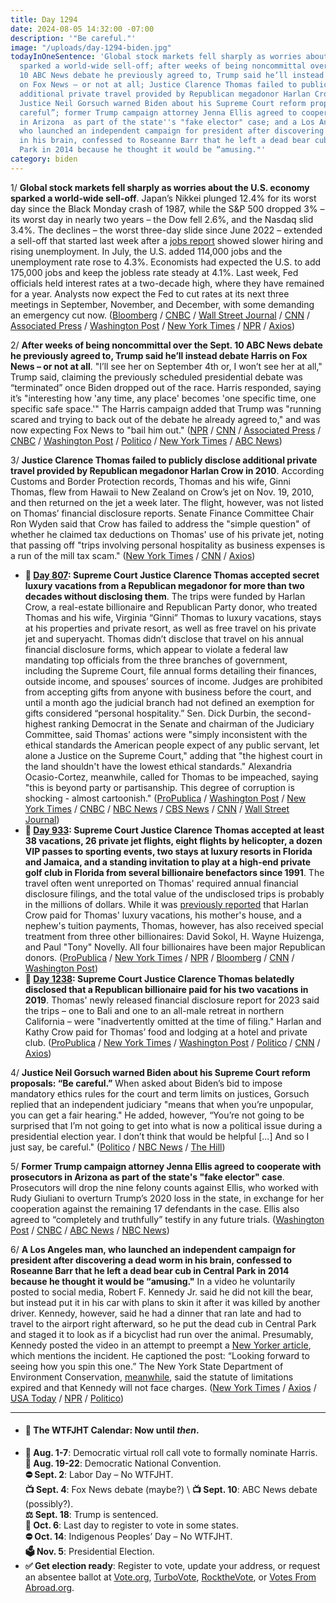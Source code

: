```yaml
---
title: Day 1294
date: 2024-08-05 14:32:00 -07:00
description: '"Be careful."'
image: "/uploads/day-1294-biden.jpg"
todayInOneSentence: 'Global stock markets fell sharply as worries about the U.S. economy
  sparked a world-wide sell-off; after weeks of being noncommittal over the Sept.
  10 ABC News debate he previously agreed to, Trump said he’ll instead debate Harris
  on Fox News – or not at all; Justice Clarence Thomas failed to publicly disclose
  additional private travel provided by Republican megadonor Harlan Crow in 2010;
  Justice Neil Gorsuch warned Biden about his Supreme Court reform proposals: “Be
  careful”; former Trump campaign attorney Jenna Ellis agreed to cooperate with prosecutors
  in Arizona  as part of the state''s "fake elector" case; and a Los Angeles man,
  who launched an independent campaign for president after discovering a dead worm
  in his brain, confessed to Roseanne Barr that he left a dead bear cub in Central
  Park in 2014 because he thought it would be “amusing."'
category: biden
---
```


1/ **Global stock markets fell sharply as worries about the U.S. economy sparked a world-wide sell-off**. Japan’s Nikkei plunged 12.4% for its worst day since the Black Monday crash of 1987, while the S&P 500 dropped 3% – its worst day in nearly two years – the Dow fell 2.6%, and the Nasdaq slid 3.4%. The declines – the worst three-day slide since June 2022 – extended a sell-off that started last week after a [jobs report](https://www.cnbc.com/2024/08/02/job-growth-totals-114000-in-july-much-less-than-expected-as-unemployment-rate-rises-to-4point3percent.html) showed slower hiring and rising unemployment. In July, the U.S. added 114,000 jobs and the unemployment rate rose to 4.3%. Economists had expected the U.S. to add 175,000 jobs and keep the jobless rate steady at 4.1%. Last week, Fed officials held interest rates at a two-decade high, where they have remained for a year. Analysts now expect the Fed to cut rates at its next three meetings in September, November, and December, with some demanding an emergency cut now. ([Bloomberg](https://www.bloomberg.com/news/live-blog/2024-08-05/asia-market-open) / [CNBC](https://www.cnbc.com/2024/08/04/stock-market-today-live-updates.html) / [Wall Street Journal](https://www.wsj.com/livecoverage/stock-market-today-dow-sp500-nasdaq-live-08-05-2024) / [CNN](https://www.cnn.com/business/live-news/global-stock-markets-plunge/index.html) / [Associated Press](https://apnews.com/article/stocks-markets-nikkei-economy-c6240977e9482bf7207abc53b2a11e58) / [Washington Post](https://www.washingtonpost.com/business/2024/08/05/japan-stock-market-crash/) / [New York Times](https://www.nytimes.com/live/2024/08/05/business/stocks-market-crash-economy) / [NPR](https://www.npr.org/2024/08/05/nx-s1-5063968/stocks-sell-off-dow-jones-economy-recession) / [Axios](https://www.axios.com/2024/08/05/global-markets-plunge-recession-fears))

2/ **After weeks of being noncommittal over the Sept. 10 ABC News debate he previously agreed to, Trump said he’ll instead debate Harris on Fox News – or not at all**. "I’ll see her on September 4th or, I won’t see her at all," Trump said, claiming the previously scheduled presidential debate was “terminated” once Biden dropped out of the race. Harris responded, saying it’s "interesting how 'any time, any place' becomes 'one specific time, one specific safe space.'" The Harris campaign added that Trump was "running scared and trying to back out of the debate he already agreed to," and was now expecting Fox News to "bail him out." ([NPR](https://www.npr.org/2024/08/03/nx-s1-5062446/donald-trump-fox-news-presidential-debate-kamala-harris-abc-news) / [CNN](https://www.cnn.com/2024/08/03/politics/kamala-harris-donald-trump-debate/) / [Associated Press](https://apnews.com/article/trump-harris-debate-abc-fox-news-0d0be341bbe7877a71bfc4bed40610fa) / [CNBC](https://www.cnbc.com/2024/08/03/harris-trump-fox-debate-election.html) / [Washington Post](https://www.washingtonpost.com/politics/2024/08/03/trump-harris-debate-abc-fox/) / [Politico](https://www.politico.com/news/2024/08/03/trump-calls-off-abc-debate-suggests-fox-news-face-off-instead-00172554) / [New York Times](https://www.nytimes.com/2024/08/03/us/politics/trump-harris-debate-fox-news.html) / [ABC News](https://abcnews.go.com/US/trump-agrees-fox-news-debate-kamala-harris-sept/story?id=112533650))

3/ **Justice Clarence Thomas failed to publicly disclose additional private travel provided by Republican megadonor Harlan Crow in 2010**. According Customs and Border Protection records, Thomas and his wife, Ginni Thomas, flew from Hawaii to New Zealand on Crow’s jet on Nov. 19, 2010, and then returned on the jet a week later. The flight, however, was not listed on Thomas’ financial disclosure reports. Senate Finance Committee Chair Ron Wyden said that Crow has failed to address the "simple question" of whether he claimed tax deductions on Thomas' use of his private jet, noting that passing off "trips involving personal hospitality as business expenses is a run of the mill tax scam." ([New York Times](https://www.nytimes.com/2024/08/05/us/politics/clarence-thomas-harlan-crow-private-jet.html) / [CNN](https://www.cnn.com/2024/08/05/politics/clarence-thomas-harlan-crow-hawaii-new-zealand/index.html) / [Axios](https://www.axios.com/2024/08/05/clarence-thomas-additional-private-jet-travel))

* **📌 [Day 807](https://whatthefuckjusthappenedtoday.com/2023/04/06/day-807/#1-supreme-court-justice-clarence-tho): Supreme Court Justice Clarence Thomas accepted secret luxury vacations from a Republican megadonor for more than two decades without disclosing them**. The trips were funded by Harlan Crow, a real-estate billionaire and Republican Party donor, who treated Thomas and his wife, Virginia “Ginni” Thomas to luxury vacations, stays at his properties and private resort, as well as free travel on his private jet and superyacht. Thomas didn’t disclose that travel on his annual financial disclosure forms, which appear to violate a federal law mandating top officials from the three branches of government, including the Supreme Court, file annual forms detailing their finances, outside income, and spouses’ sources of income. Judges are prohibited from accepting gifts from anyone with business before the court, and until a month ago the judicial branch had not defined an exemption for gifts considered “personal hospitality.” Sen. Dick Durbin, the second-highest ranking Democrat in the Senate and chairman of the Judiciary Committee, said Thomas' actions were "simply inconsistent with the ethical standards the American people expect of any public servant, let alone a Justice on the Supreme Court," adding that "the highest court in the land shouldn't have the lowest ethical standards." Alexandria Ocasio-Cortez, meanwhile, called for Thomas to be impeached, saying "this is beyond party or partisanship. This degree of corruption is shocking - almost cartoonish." ([ProPublica](https://www.propublica.org/article/clarence-thomas-scotus-undisclosed-luxury-travel-gifts-crow) / [Washington Post](https://www.washingtonpost.com/politics/2023/04/06/clarence-thomas-trips-republican-donor/) / [New York Times](https://www.nytimes.com/2023/04/06/us/politics/clarence-thomas-luxury-trips-ethics.html?action=click&module=Well&pgtype=Homepage&section=US%20News) / [CNBC](https://www.cnbc.com/2023/04/06/clarence-thomas-took-gop-megadonor-harlan-crow-secret-luxury-trips-report.html) / [NBC News](https://www.nbcnews.com/politics/supreme-court/supreme-court-justices-clarence-thomas-are-ethics-police-rcna78520) / [CBS News](https://www.cbsnews.com/news/clarence-thomas-propublica-supreme-court-trips-harlan-crow-code-of-conduct-ethics/) / [CNN](https://www.cnn.com/2023/04/06/politics/clarence-thomas-harlan-crow-supreme-court-pro-publica/) / [Wall Street Journal](https://www.wsj.com/articles/clarence-thomass-vacations-prompt-calls-for-stronger-ethics-rules-for-supreme-court-db33a144?mod=djemalertNEWS))
* **📌 [Day 933](https://whatthefuckjusthappenedtoday.com/2023/08/10/day-933/#1-supreme-court-justice-clarence-tho): Supreme Court Justice Clarence Thomas accepted at least 38 vacations, 26 private jet flights, eight flights by helicopter, a dozen VIP passes to sporting events, two stays at luxury resorts in Florida and Jamaica, and a standing invitation to play at a high-end private golf club in Florida from several billionaire benefactors since 1991**. The travel often went unreported on Thomas' required annual financial disclosure filings, and the total value of the undisclosed trips is probably in the millions of dollars. While it was [previously reported](https://whatthefuckjusthappenedtoday.com/2023/04/06/day-807/#1-supreme-court-justice-clarence-tho) that Harlan Crow paid for Thomas' luxury vacations, his mother's house, and a nephew's tuition payments, Thomas, however, has also received special treatment from three other billionaires: David Sokol, H. Wayne Huizenga, and Paul "Tony" Novelly. All four billionaires have been major Republican donors. ([ProPublica](https://www.propublica.org/article/clarence-thomas-other-billionaires-sokol-huizenga-novelly-supreme-court) / [New York Times](https://www.nytimes.com/2023/07/09/us/clarence-thomas-horatio-alger-association.html) / [NPR](https://www.npr.org/2023/08/10/1193162713/clarence-thomas-supreme-court-gifts-disclosure) / [Bloomberg](https://www.bloomberg.com/news/articles/2023-08-10/thomas-s-rich-pals-gave-justice-even-more-propublica-reports?sref=MIBMEEoj) / [CNN](https://www.cnn.com/2023/08/10/politics/clarence-thomas-gifts-hospitality-propublica-report/index.html) / [Washington Post](https://www.washingtonpost.com/politics/2023/08/10/more-revelations-emerge-about-billionaires-gifts-clarence-thomas/))
* **📌 [Day 1238](https://whatthefuckjusthappenedtoday.com/2024/06/10/day-1238/#1-supreme-court-justice-clarence-tho): Supreme Court Justice Clarence Thomas belatedly disclosed that a Republican billionaire paid for his two vacations in 2019**. Thomas' newly released financial disclosure report for 2023 said the trips – one to Bali and one to an all-male retreat in northern California – were "inadvertently omitted at the time of filing." Harlan and Kathy Crow paid for Thomas’ food and lodging at a hotel and private club. ([ProPublica](https://www.propublica.org/article/clarence-thomas-gift-disclosures-harlan-crow) / [New York Times](https://www.nytimes.com/2024/06/07/us/supreme-court-disclosures-gifts.html) / [Washington Post](https://www.washingtonpost.com/politics/2024/06/07/supreme-court-financial-disclosures-gifts-thomas/) / [Politico](https://www.politico.com/news/2024/06/07/supreme-court-clarence-thomas-financial-disclosures-00162311) / [CNN](https://www.cnn.com/2024/06/07/politics/clarence-thomas-harlan-crow-bali/index.html) / [Axios](https://www.axios.com/2024/06/07/scotus-2023-financial-disclosure-clarence-thomas-harlan-crow))

4/ **Justice Neil Gorsuch warned Biden about his Supreme Court reform proposals: “Be careful.”** When asked about Biden’s bid to impose mandatory ethics rules for the court and term limits on justices, Gorsuch replied that an independent judiciary "means that when you’re unpopular, you can get a fair hearing." He added, however, “You’re not going to be surprised that I’m not going to get into what is now a political issue during a presidential election year. I don’t think that would be helpful [...] And so I just say, be careful." ([Politico](https://www.politico.com/news/2024/08/04/gorsuch-biden-supreme-court-proposals-00172574) / [NBC News](https://www.nbcnews.com/politics/supreme-court/justice-neil-gorsuch-warns-biden-careful-supreme-court-reforms-rcna165085) / [The Hill](https://thehill.com/homenews/sunday-talk-shows/4810141-neil-gorsuch-joe-biden-supreme-court-reform-proposals/))

5/ **Former Trump campaign attorney Jenna Ellis agreed to cooperate with prosecutors in Arizona  as part of the state's "fake elector" case**. Prosecutors will drop the nine felony counts against Ellis, who worked with Rudy Giuliani to overturn Trump’s 2020 loss in the state, in exchange for her cooperation against the remaining 17 defendants in the case. Ellis also agreed to “completely and truthfully” testify in any future trials. ([Washington Post](https://www.washingtonpost.com/politics/2024/08/05/jenna-ellis-arizona/) / [CNBC](https://www.cnbc.com/2024/08/05/former-trump-campaign-lawyer-jenna-ellis-cooperating-with-prosecutors-in-arizona-fake-electors-case.html) / [ABC News](https://abcnews.go.com/US/trump-attorney-jenna-ellis-reaches-cooperation-deal-arizona/story?id=112591508) / [NBC News](https://www.nbcnews.com/politics/donald-trump/former-trump-lawyer-jenna-ellis-cooperate-prosecutors-arizona-fake-ele-rcna165122))

6/ **A Los Angeles man, who launched an independent campaign for president after discovering a dead worm in his brain, confessed to Roseanne Barr that he left a dead bear cub in Central Park in 2014 because he thought it would be “amusing."** In a video he voluntarily posted to social media, Robert F. Kennedy Jr. said he did not kill the bear, but instead put it in his car with plans to skin it after it was killed by another driver. Kennedy, however, said he had a dinner that ran late and had to travel to the airport right afterward, so he put the dead cub in Central Park and staged it to look as if a bicyclist had run over the animal. Presumably, Kennedy posted the video in an attempt to preempt a [New Yorker article](https://www.newyorker.com/magazine/2024/08/12/robert-f-kennedy-jr-profile-presidential-campaign), which mentions the incident. He captioned the post: “Looking forward to seeing how you spin this one.” The New York State Department of Environment Conservation, [meanwhile](https://abcnews.go.com/Politics/robert-kennedy-jr-left-dead-bear-central-park/story?id=112567498), said the statute of limitations expired and that Kennedy will not face charges. ([New York Times](https://www.nytimes.com/2024/08/04/us/politics/robert-f-kennedy-jr-bear-central-park.html) / [Axios](https://www.axios.com/2024/08/05/rfk-jr-new-yorker-profile-dead-bear) / [USA Today](https://www.axios.com/2024/08/05/rfk-jr-new-yorker-profile-dead-bear) / [NPR](https://www.npr.org/2024/08/05/nx-s1-5063939/rfk-jr-central-park-bear-bicycle) / [Politico](https://www.politico.com/news/2024/08/04/rfk-jr-dead-bear-00172593))


---

* #### 📅 The WTFJHT Calendar: Now until *then*. 
* **🫏 Aug. 1-7**: Democratic virtual roll call vote to formally nominate Harris. \
**🫏 Aug. 19-22**: Democratic National Convention.\
**⛔️ Sept. 2**: Labor Day – No WTFJHT. \
**📺 Sept. 4**: Fox News debate (maybe?) \ 
**📺 Sept. 10**: ABC News debate (possibly?).\
**⚖️ Sept. 18**: Trump is sentenced.\
**📆 Oct. 6**: Last day to register to vote in some states. \
**⛔️ Oct. 14**: Indigenous Peoples’ Day – No WTFJHT. \
**🗳️ Nov. 5**: Presidential Election.
* **✅ Get election ready**: Register to vote, update your address, or request an absentee ballot at [Vote.org](https://www.vote.org/), [TurboVote](https://turbovote.org/), [RocktheVote](https://www.rockthevote.org/), or [Votes From Abroad.org](https://www.votefromabroad.org/).

